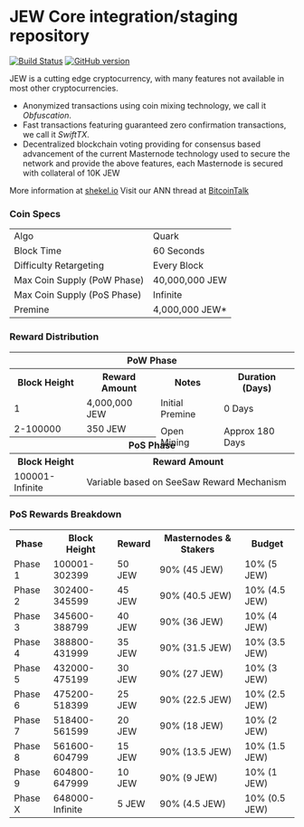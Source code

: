 JEW Core integration/staging repository
=====================================

[![Build Status](https://travis-ci.org/JEW-Project/JEW.svg?branch=master)](https://travis-ci.org/JEW-Project/JEW) [![GitHub version](https://badge.fury.io/gh/JEW-Project%2FJEW.svg)](https://badge.fury.io/gh/JEW-Project%2FJEW)

JEW is a cutting edge cryptocurrency, with many features not available in most other cryptocurrencies.
- Anonymized transactions using coin mixing technology, we call it _Obfuscation_.
- Fast transactions featuring guaranteed zero confirmation transactions, we call it _SwiftTX_.
- Decentralized blockchain voting providing for consensus based advancement of the current Masternode
  technology used to secure the network and provide the above features, each Masternode is secured
  with collateral of 10K JEW

More information at [shekel.io](http://www.shekel.io) Visit our ANN thread at [BitcoinTalk](https://bitcointalk.org/index.php?topic=2455628.0)

### Coin Specs
<table>
<tr><td>Algo</td><td>Quark</td></tr>
<tr><td>Block Time</td><td>60 Seconds</td></tr>
<tr><td>Difficulty Retargeting</td><td>Every Block</td></tr>
<tr><td>Max Coin Supply (PoW Phase)</td><td>40,000,000 JEW</td></tr>
<tr><td>Max Coin Supply (PoS Phase)</td><td>Infinite</td></tr>
<tr><td>Premine</td><td>4,000,000 JEW*</td></tr>
</table>


### Reward Distribution

<table>
<th colspan=4>PoW Phase</th>
<tr><th>Block Height</th><th>Reward Amount</th><th>Notes</th><th>Duration (Days)</th></tr>
<tr><td>1</td><td>4,000,000 JEW</td><td>Initial Premine</td><td>0 Days</td></tr>
<tr><td>2-100000</td><td>350 JEW</td><td rowspan=2>Open Mining</td><td rowspan=2> Approx 180 Days</td></tr>
<tr><th colspan=4>PoS Phase</th></tr>
<tr><th>Block Height</th><th colspan=3>Reward Amount</th></tr>
<tr><td>100001-Infinite</td><td colspan=3>Variable based on SeeSaw Reward Mechanism</td></tr>
</table>

### PoS Rewards Breakdown

<table>
<th>Phase</th><th>Block Height</th><th>Reward</th><th>Masternodes & Stakers</th><th>Budget</th>
<tr><td>Phase 1</td><td>100001-302399</td><td>50 JEW</td><td>90% (45 JEW)</td><td>10% (5 JEW)</td></tr>
<tr><td>Phase 2</td><td>302400-345599</td><td>45 JEW</td><td>90% (40.5 JEW)</td><td>10% (4.5 JEW)</td></tr>
<tr><td>Phase 3</td><td>345600-388799</td><td>40 JEW</td><td>90% (36 JEW)</td><td>10% (4 JEW)</td></tr>
<tr><td>Phase 4</td><td>388800-431999</td><td>35 JEW</td><td>90% (31.5 JEW)</td><td>10% (3.5 JEW)</td></tr>
<tr><td>Phase 5</td><td>432000-475199</td><td>30 JEW</td><td>90% (27 JEW)</td><td>10% (3 JEW)</td></tr>
<tr><td>Phase 6</td><td>475200-518399</td><td>25 JEW</td><td>90% (22.5 JEW)</td><td>10% (2.5 JEW)</td></tr>
<tr><td>Phase 7</td><td>518400-561599</td><td>20 JEW</td><td>90% (18 JEW)</td><td>10% (2 JEW)</td></tr>
<tr><td>Phase 8</td><td>561600-604799</td><td>15 JEW</td><td>90% (13.5 JEW)</td><td>10% (1.5 JEW)</td></tr>
<tr><td>Phase 9</td><td>604800-647999</td><td>10 JEW</td><td>90% (9 JEW)</td><td>10% (1 JEW)</td></tr>
<tr><td>Phase X</td><td>648000-Infinite</td><td>5 JEW</td><td>90% (4.5 JEW)</td><td>10% (0.5 JEW)</td></tr>
</table>
